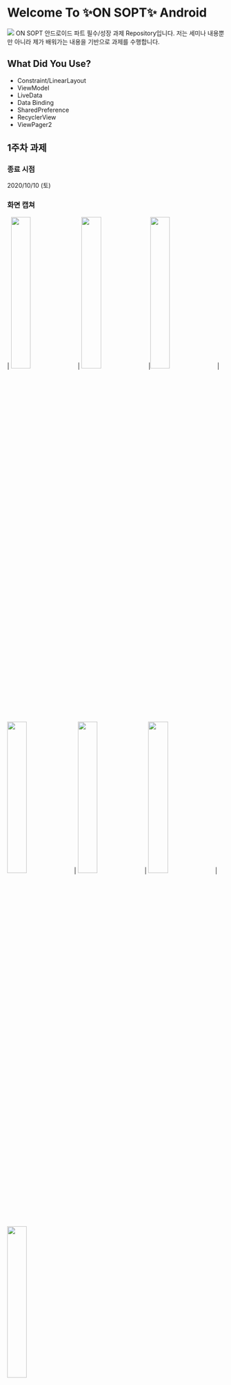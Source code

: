 # Welcome To ✨ON SOPT✨ Android

<img src="https://user-images.githubusercontent.com/54518925/97086165-ab334b80-165c-11eb-962f-0ef65a9fa034.png"/>
ON SOPT 안드로이드 파트 필수/성장 과제 Repository입니다.
저는 세미나 내용뿐만 아니라 제가 배워가는 내용을 기반으로 과제를 수행합니다.

## What Did You Use?

- Constraint/LinearLayout
- ViewModel
- LiveData
- Data Binding
- SharedPreference
- RecyclerView
- ViewPager2

## 1주차 과제

### 종료 시점

2020/10/10 (토)

### 화면 캡쳐

| <img src="https://user-images.githubusercontent.com/54518925/96276106-8829eb80-100d-11eb-8b71-b6c5e0c6e1a5.png" width = "30%"/> | <img src="https://user-images.githubusercontent.com/54518925/96276117-8c560900-100d-11eb-9003-85cebc833385.png" width = "30%"/> |<img src="https://user-images.githubusercontent.com/54518925/96276120-8cee9f80-100d-11eb-9a3e-7a5f880ec386.png" width = "30%"/> |<img src="https://user-images.githubusercontent.com/54518925/96276123-8cee9f80-100d-11eb-94aa-1f57f5f9a083.png" width = "30%"/> | <img src="https://user-images.githubusercontent.com/54518925/96276125-8d873600-100d-11eb-89d4-58ade0a280de.png" width = "30%"/> | <img src="https://user-images.githubusercontent.com/54518925/96276127-8e1fcc80-100d-11eb-8da4-6887b66af16a.png" width = "30%"/> | <img src="hhttps://user-images.githubusercontent.com/54518925/96276129-8e1fcc80-100d-11eb-8f3e-8d2c2d1bc93a.png" width = "30%"/>

### 주요 코드

#### startActivityForResult <-> onActivityResult

메인 Activity에서 다른 Activity를 띄우고 그 Activity에서 입력한 값을 Activity를 종료하고 메인 액티비티로 돌아올 때 사용하고 싶으면 

- Main에서 startActvityForResult 호출

```
val intent = Intent(applicationContext, SignUpActivity::class.java)
startActivityForResult(intent,SIGN_UP_CODE)
```

- 다른 액티비티에서 intent에 필요한 데이터를 넣음

```
intent.putExtra("id", et_id.text.toString())
intent.putExtra("password", et_password.text.toString())
```

- requestCode로 정상종료가 되었는 지 판단하고 조건에 따라서 data 변수를 통해 intent에 저장했던 데이터 사용

```
if(requestCode == SIGN_UP_CODE) {
            loginId = data!!.getStringExtra("id")
            loginPassword = data.getStringExtra("password")
}
```

#### SharedPreference

- SharedPreference를 싱글턴 객체(object 객체)로 만듦 (LoginPreference)
- Application을 상속받은 클래스에서 LoginPreference 초기화
- 이미 싱글턴 객체에 필요한 변수에 대해서 getter/setter를 설정했으므로 싱글턴 객체의 멤버변수를 바꿔주는 것으로 SharedPreference 내의 value 변경 가능

```
    var myIsLogin: Boolean
            get() = prefs.getBoolean(isLogin.first, isLogin.second)
            set(value) = prefs.edit{
                it.putBoolean(isLogin.first, value)
            }

    var myId:String
        get() = prefs.getString(mail.first, mail.second)?:""
        set(value) = prefs.edit {
            it.putString(mail.first, value)
        }

    var myEtPassword:String
        get() = prefs.getString(password.first, password.second)?:""
        set(value) = prefs.edit() {
            it.putString(password.first, value)
        }
```

## 2주차 과제

### 종료 시점

2020/10/30 (금)

### 화면 캡쳐

<img src = "https://user-images.githubusercontent.com/54518925/97706159-8de8fc00-1af8-11eb-887c-cadfd0e99141.gif" width = 40%/>

### 주요 변경 사항

#### MainActivity/SignUpActivity의 역할 분리

- ViewModel과 View를 분리하여 데이터를 처리하는 클래스(ViewModel)/화면에서 일어나는 이벤트, 화면전환과 같은 일을 처리하는 클래스(Activity)로 분리하였다
- View 클래스에서 ViewModel의 데이터에 직접 참조하지 않고 ViewModel의 데이터가 변경되면 이벤트가 발생시키는 LiveData를 활용하였다.
  **MainActivity.kt**

```
override fun onCreate(savedInstanceState: Bundle?) {
        super.onCreate(savedInstanceState)
        // Data Binding
        binding = ActivityMainBinding.inflate(layoutInflater)
        val view = binding.root
        setContentView(view)

        binding.mainViewModel = activityViewModel
        binding.lifecycleOwner = this

        // Observe Data
        activityViewModel.isRegisterClicked.observe(this, {
            registerButtonClickListener(it)
        })

        activityViewModel.isSignIn.observe(this, {
            signInButtonClickListener(it)
        })
    }
```

### 과제 구현 코드

#### RecyclerView의 구성요소: ViewHolder, Adapter, Data Class

**data class ProjectData**

```
data class ProjectData (
    val img_portfolio : Int,
    val txt_title : String,
    val txt_explain : String
)
```

**class ProjectViewHolder**

```
class ProjectViewHolder(itemView: View) : RecyclerView.ViewHolder(itemView) {
    val img_portfolio = itemView.findViewById<ImageView>(R.id.img_project)
    val txt_title = itemView.findViewById<TextView>(R.id.txt_title)
    val txt_explain = itemView.findViewById<TextView>(R.id.txt_explain)

    fun onBindViewHolder(projectData: ProjectData) {
        img_portfolio.setImageResource(projectData.img_portfolio)
        txt_title.text = projectData.txt_title
        txt_explain.text = projectData.txt_explain
    }
}
```

**class ProjectAdapter**

```
class ProjectAdapter(private val context : Context) : RecyclerView.Adapter<ProjectViewHolder>() {

    var datas = mutableListOf<ProjectData>()

    override fun onCreateViewHolder(parent: ViewGroup, viewType: Int): ProjectViewHolder {
        val view = LayoutInflater.from(context).inflate(R.layout.item_project, parent, false)
        return ProjectViewHolder(view)
    }

    override fun onBindViewHolder(holder: ProjectViewHolder, position: Int) {
        holder.onBindViewHolder(datas[position])
    }

    override fun getItemCount(): Int = datas.size

}
```

#### ItemTouchHelper 클래스를 활용한 Drag, Swipe Delete

**ItemTouchHelperCallback**

```
class ItemTouchHelperCallback(private val context : Context,
                              adapter: ProjectAdapter) : ItemTouchHelper.Callback() {
    private val mAdapter = adapter

    // 길게 누를 시 아이템의 이동 가능 여부 결정
    override fun isLongPressDragEnabled(): Boolean {
        return true
    }
    // 아이템 스와이프 가능 여부 결정
    override fun isItemViewSwipeEnabled(): Boolean {
        return true
    }
    // 이동/스와이프 방향의 결정
    override fun getMovementFlags(
        recyclerView: RecyclerView,
        viewHolder: RecyclerView.ViewHolder
    ): Int {
        if(recyclerView.layoutManager == GridLayoutManager(context, 3)) {
            val dragFlags =
                ItemTouchHelper.UP or ItemTouchHelper.DOWN or ItemTouchHelper.LEFT or ItemTouchHelper.RIGHT
            val swipeFlags = 0
            return makeMovementFlags(dragFlags, swipeFlags)
        } else {
            val dragFlags = ItemTouchHelper.UP or ItemTouchHelper.DOWN
            val swipeFlags = ItemTouchHelper.START or ItemTouchHelper.END
            return makeMovementFlags(dragFlags, swipeFlags)
        }
    }

    override fun onMove(
        recyclerView: RecyclerView,
        viewHolder: RecyclerView.ViewHolder,
        target: RecyclerView.ViewHolder
    ): Boolean {
        if(viewHolder.itemViewType != target.itemViewType)
            return false

        mAdapter.onItemMove(viewHolder.adapterPosition, target.adapterPosition)
        return true
    }
    // 스와이프할 때 아이템 삭제 가능
    override fun onSwiped(viewHolder: RecyclerView.ViewHolder, direction: Int) {
        mAdapter.onItemDismiss(viewHolder.adapterPosition)
    }

    override fun onChildDraw(
        c: Canvas,
        recyclerView: RecyclerView,
        viewHolder: RecyclerView.ViewHolder,
        dX: Float,
        dY: Float,
        actionState: Int,
        isCurrentlyActive: Boolean
    ) {
        if(actionState == ItemTouchHelper.ACTION_STATE_SWIPE) {
            val alpha = ALPHA_FULL - Math.abs(dX) / viewHolder.itemView.width
            viewHolder.itemView.apply {
                setAlpha(alpha)
                translationX = dX
            }
        } else {
            super.onChildDraw(c, recyclerView, viewHolder, dX, dY, actionState, isCurrentlyActive)
        }
    }

}
```

**class ProjectAdapter**
<br>아이템들이 이동한 것, 삭제된 결과를 Adapter 내의 List에 반영</br>

```
override fun onItemMove(from: Int, to: Int): Boolean {
        if(from < to) {
            for(i in from until to) {
                Collections.swap(datas, i, i+1)
            }
        } else {
            for(i in from downTo (to+1)) {
                Collections.swap(datas, i, i-1)
            }
        }
        notifyItemMoved(from, to)
        return true
    }

    override fun onItemDismiss(position: Int) {
        datas.removeAt(position)
        notifyItemRemoved(position)
    }
```

## 3주차 과제

### 종료 시점

2020/11/1 (일)

### 화면 캡쳐

<img src = "https://user-images.githubusercontent.com/54518925/98372750-98b80980-2081-11eb-9218-18a7b25adcc9.gif" width = 40%/>

### 주요 변경 사항

<img src = "https://user-images.githubusercontent.com/54518925/98372967-e6cd0d00-2081-11eb-85da-d335db532017.png" width = 40%/>

- Activity에서 Fragment로 뷰 변경
- Fragment로 뷰가 변함에 따라 ViewModel, DataBinding 방식도 변경

**SearchFragment.kt**

```
class SearchFragment : Fragment() {

    override fun onCreateView(
        inflater: LayoutInflater, container: ViewGroup?,
        savedInstanceState: Bundle?
    ): View? {
        val binding: FragmentSearchBinding = DataBindingUtil.inflate(inflater, R.layout.fragment_search, container, false)
        return binding.root
    }
}
```

**ProjectFragment.kt**

```
class ProjectFragment : Fragment(), OnStartDragListener {
    private val welcomeViewModel : WelcomeViewModel by activityViewModels()
    private lateinit var projectBinding: FragmentProjectBinding
    private lateinit var mAdapter: ProjectAdapter
    private lateinit var touchHelper: ItemTouchHelper
    var data = mutableListOf<ProjectData>()

    override fun onCreateView(
        inflater: LayoutInflater, container: ViewGroup?,
        savedInstanceState: Bundle?
    ): View? {
        projectBinding = DataBindingUtil.inflate(inflater, R.layout.fragment_project, container, false)
        projectBinding.welcomeViewModel = welcomeViewModel
        projectBinding.lifecycleOwner = viewLifecycleOwner
        return projectBinding.root
    }
}
```

- 지난번에 미완성한 2주차 성장과제 완료/3주차 필수과제 완료

### 주요 코드

**ViewPager2**(ViewPager 대신 ViewPager2로 구현)
- FragmentStateAdapter를 상속받는 MainViewPagerAdapter를 만들고 이를 ViewPager2에 부착

**MainViewPagerAdapter.kt**

```
class MainViewPagerAdapter(fragmentActivity: FragmentActivity) : FragmentStateAdapter(fragmentActivity) {
    // 전체 페이지 수
    override fun getItemCount(): Int = 3
    // 해당 위치에 맞는 Fragment 생성
    override fun createFragment(position: Int): Fragment {
        return when(position) {
            0 -> ProjectFragment()
            1 -> SearchFragment()
            else -> ProfileFragment()
        }
    }
}
```

**WelcomeActivity.kt**

```
class WelcomeActivity : AppCompatActivity() {
    private val welcomeViewModel: WelcomeViewModel by viewModels()
    private lateinit var binding: ActivityWelcomeBinding

    override fun onCreate(savedInstanceState: Bundle?) {
        super.onCreate(savedInstanceState)
        binding = ActivityWelcomeBinding.inflate(layoutInflater)
        val view = binding.root
        setContentView(view)

        binding.welcomeViewModel = welcomeViewModel
        binding.lifecycleOwner = this

        val mainViewPagerAdapter = MainViewPagerAdapter(this)
        binding.vpFragmentSlider.apply {
            adapter = mainViewPagerAdapter
            registerOnPageChangeCallback(PageChangeCallBack())
        }
    }
}

```

**BottomNavigation**
- SetOnNavigationItemSelectedListener와 PagerChangeCallback을 활용하여 Bottom Nav의 탭을 누르면 ViewPager2의 페이지가 뜰 수 있게

```
class WelcomeActivity : AppCompatActivity() {
    private val welcomeViewModel: WelcomeViewModel by viewModels()
    private lateinit var binding: ActivityWelcomeBinding

    override fun onCreate(savedInstanceState: Bundle?) {
        super.onCreate(savedInstanceState)
        binding = ActivityWelcomeBinding.inflate(layoutInflater)
        val view = binding.root
        setContentView(view)

        binding.welcomeViewModel = welcomeViewModel
        binding.lifecycleOwner = this

        val mainViewPagerAdapter = MainViewPagerAdapter(this)
        binding.vpFragmentSlider.apply {
            adapter = mainViewPagerAdapter
            registerOnPageChangeCallback(PageChangeCallBack())
        }
        binding.welcomeBottomnav.setOnNavigationItemSelectedListener {
            when (it.itemId) {
                R.id.main_project -> binding.vpFragmentSlider.currentItem = 0
                R.id.main_search -> binding.vpFragmentSlider.currentItem = 1
                R.id.main_proile -> binding.vpFragmentSlider.currentItem = 2
            }
            true
        }
    }
    // ViewPager2의 PagerChangeCallback(바텀 네비의 선택된 탭에 맞춰서 페이징함)
    private inner class PageChangeCallBack : ViewPager2.OnPageChangeCallback() {
        override fun onPageSelected(position: Int) {
            super.onPageSelected(position)
            binding.welcomeBottomnav.selectedItemId = when (position) {
                0 -> R.id.main_project
                1 -> R.id.main_search
                2 -> R.id.main_proile
                else -> throw IllegalAccessException("No Such Position")
            }
        }
    }
}
```

**Tab Layout**
- 검색 기능 구현을 위해 검색화면 구현, 아래 다른 검색 기능을 두기 위해 TabLayout 설치, addOnTabSelectedListener를 활용하여 ViewPager에 걸린 Fragment를 페이징

**SearchFragment.kt**

```
class SearchFragment : Fragment() {

    override fun onCreateView(
        inflater: LayoutInflater, container: ViewGroup?,
        savedInstanceState: Bundle?
    ): View? {
        val binding: FragmentSearchBinding = DataBindingUtil.inflate(inflater, R.layout.fragment_search, container, false)
        val mainViewPagerAdapter = SearchViewPagerAdapter(childFragmentManager)
        binding.vpSearchSlider.adapter = mainViewPagerAdapter
        binding.tabSearch.addOnTabSelectedListener(object : TabLayout.OnTabSelectedListener {
            override fun onTabSelected(tab: TabLayout.Tab?) {
                binding.vpSearchSlider.setCurrentItem(tab?.position!!)
            }

            override fun onTabUnselected(tab: TabLayout.Tab?) {

            }

            override fun onTabReselected(tab: TabLayout.Tab?) {

            }

        })
        return binding.root
    }
}
```
